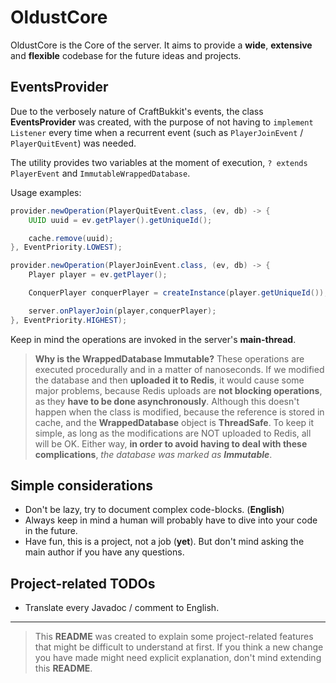 # OldustCore

OldustCore is the Core of the server. It aims to provide a **wide**, **extensive** and **flexible** codebase for the
future ideas and projects.

## EventsProvider

Due to the verbosely nature of CraftBukkit's events, the class **EventsProvider** was created, with the purpose of not
having to `implement Listener` every time when a recurrent event (such as `PlayerJoinEvent` / `PlayerQuitEvent`) was
needed.

The utility provides two variables at the moment of execution, `? extends PlayerEvent` and `ImmutableWrappedDatabase`.

Usage examples:

```java
provider.newOperation(PlayerQuitEvent.class, (ev, db) -> {
    UUID uuid = ev.getPlayer().getUniqueId();

    cache.remove(uuid);
}, EventPriority.LOWEST);
```

```java
provider.newOperation(PlayerJoinEvent.class, (ev, db) -> {
    Player player = ev.getPlayer();

    ConquerPlayer conquerPlayer = createInstance(player.getUniqueId());

    server.onPlayerJoin(player,conquerPlayer);
}, EventPriority.HIGHEST);
```

Keep in mind the operations are invoked in the server's **main-thread**.

> **Why is the WrappedDatabase Immutable?** These operations are executed procedurally and in a matter of nanoseconds. If we modified the database and then **uploaded it to Redis**, it would cause some major problems, because Redis uploads are **not blocking operations**, as they **have to be done asynchronously**.
> Although this doesn't happen when the class is modified, because the reference is stored in cache, and the **WrappedDatabase** object is **ThreadSafe**.
> To keep it simple, as long as the modifications are NOT uploaded to Redis, all will be OK.
> Either way, **in order to avoid having to deal with these complications**, *the database was marked as **Immutable***.

## Simple considerations

* Don't be lazy, try to document complex code-blocks. (**English**)
* Always keep in mind a human will probably have to dive into your code in the future.
* Have fun, this is a project, not a job (**yet**). But don't mind asking the main author if you have any questions.

## Project-related TODOs

* Translate every Javadoc / comment to English.

---

> This **README** was created to explain some project-related features that might be difficult to understand at first. If you think a new change you have made might need explicit explanation, don't mind extending this **README**.
